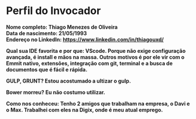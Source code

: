 # Perfil do Invocador

**Nome completo: Thiago Menezes de Oliveira**  
**Data de nascimento: 21/05/1993**  
**Endereço no LinkedIn: https://www.linkedin.com/in/thiagouxd/**

**Qual sua IDE favorita e por que: VScode. Porque não exige configuração avançada, é install e mãos na massa. Outros motivos é por ele vir com o Emmit nativo, extensões, integração com git, terminal e a busca de documentos que é fácil e rápida.**

**GULP, GRUNT? Estou acostumado a ultizar o gulp.**

**Bower morreu? Eu não costumo utilizar.**

**Como nos conheceu: Tenho 2 amigos que trabalham na empresa, o Davi e o Max. Trabalhei com eles na Digix, onde é meu atual emprego.**
